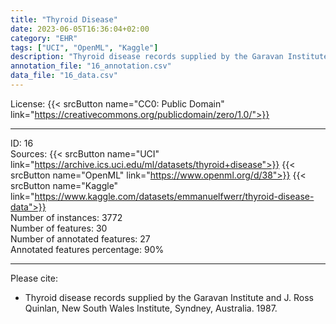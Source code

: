 ```yaml
---
title: "Thyroid Disease"
date: 2023-06-05T16:36:04+02:00
category: "EHR"
tags: ["UCI", "OpenML", "Kaggle"]
description: "Thyroid disease records supplied by the Garavan Institute and J. Ross Quinlan, New South Wales Institute, Syndney, Australia. 1987."
annotation_file: "16_annotation.csv"
data_file: "16_data.csv"
---
```


License: {{< srcButton name="CC0: Public Domain" link="https://creativecommons.org/publicdomain/zero/1.0/">}} 

 --- 
ID: 16 \
Sources: {{< srcButton name="UCI" link="https://archive.ics.uci.edu/ml/datasets/thyroid+disease">}} {{< srcButton name="OpenML" link="https://www.openml.org/d/38">}} {{< srcButton name="Kaggle" link="https://www.kaggle.com/datasets/emmanuelfwerr/thyroid-disease-data">}}  \
Number of instances: 3772 \
Number of features: 30 \
Number of annotated features: 27 \
Annotated features percentage: 90% 

 --- 
Please cite: 
- Thyroid disease records supplied by the Garavan Institute and J. Ross Quinlan, New South Wales Institute, Syndney, Australia. 1987. 
